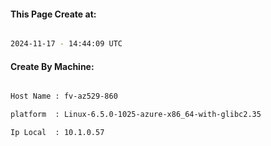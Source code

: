 
   
#### This Page Create at:

```bash

2024-11-17 - 14:44:09 UTC

```

#### Create By Machine:

```bash

Host Name : fv-az529-860

platform  : Linux-6.5.0-1025-azure-x86_64-with-glibc2.35

Ip Local  : 10.1.0.57

```

